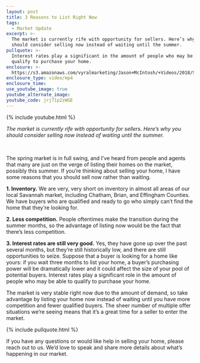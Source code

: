 ```yaml
---
layout: post
title: 3 Reasons to List Right Now
tags:
  - Market Update
excerpt: >-
  The market is currently rife with opportunity for sellers. Here’s why you
  should consider selling now instead of waiting until the summer.
pullquote: >-
  Interest rates play a significant in the amount of people who may be able to
  qualify to purchase your home.
enclosure: >-
  https://s3.amazonaws.com/vyralmarketing/Jason+McIntosh/+Videos/2018/Savannah+Real+Estate+Agent-+Sell+Now.mp4
enclosure_type: video/mp4
enclosure_time:
use_youtube_image: true
youtube_alternate_image:
youtube_code: jrj71p2zWGE
---
```


{% include youtube.html %}

*The market is currently rife with opportunity for sellers. Here’s why you should consider selling now instead of waiting until the summer.*

<center>&nbsp;</center>

The spring market is in full swing, and I’ve heard from people and agents that many are just on the verge of listing their homes on the market, possibly this summer. If you’re thinking about selling your home, I have some reasons that you should sell now rather than waiting.

**1. Inventory.** We are very, very short on inventory in almost all areas of our local Savannah market, including Chatham, Brian, and Effingham Counties. We have buyers who are qualified and ready to go who simply can’t find the home that they're looking for.

**2. Less competition.** People oftentimes make the transition during the summer months, so the advantage of listing now would be the fact that there’s less competition.

**3. Interest rates are still very good.** Yes, they have gone up over the past several months, but they’re still historically low, and there are still opportunities to seize. Suppose that a buyer is looking for a home like yours: if you wait three months to list your home, a buyer’s purchasing power will be dramatically lower and it could affect the size of your pool of potential buyers. Interest rates play a significant role in the amount of people who may be able to qualify to purchase your home.

The market is very stable right now due to the amount of demand, so take advantage by listing your home now instead of waiting until you have more competition and fewer qualified buyers. The sheer number of multiple offer situations we’re seeing means that it’s a great time for a seller to enter the market.

{% include pullquote.html %}

If you have any questions or would like help in selling your home, please reach out to us. We’d love to speak and share more details about what’s happening in our market.